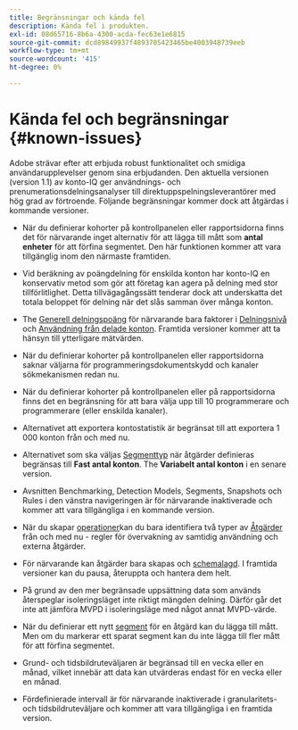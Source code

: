 ```yaml
---
title: Begränsningar och kända fel
description: Kända fel i produkten.
exl-id: 08d65716-8b6a-4300-acda-fec63e1e6815
source-git-commit: dcd89849937f4893705423465be4003948739eeb
workflow-type: tm+mt
source-wordcount: '415'
ht-degree: 0%

---
```


# Kända fel och begränsningar {#known-issues}

Adobe strävar efter att erbjuda robust funktionalitet och smidiga användarupplevelser genom sina erbjudanden. Den aktuella versionen (version 1.1) av konto-IQ ger användnings- och prenumerationsdelningsanalyser till direktuppspelningsleverantörer med hög grad av förtroende. Följande begränsningar kommer dock att åtgärdas i kommande versioner.

* När du definierar kohorter på kontrollpanelen eller rapportsidorna finns det för närvarande inget alternativ för att lägga till mått som **antal enheter** för att förfina segmentet. Den här funktionen kommer att vara tillgänglig inom den närmaste framtiden.

* Vid beräkning av poängdelning för enskilda konton har konto-IQ en konservativ metod som gör att företag kan agera på delning med stor tillförlitlighet. Detta tillvägagångssätt tenderar dock att underskatta det totala beloppet för delning när det slås samman över många konton.

* The [Generell delningspoäng](/help/AccountIQ/dashboard.md#overall-sharing-score) för närvarande bara faktorer i [Delningsnivå](/help/AccountIQ/dashboard.md#sharing-level) och [Användning från delade konton](/help/AccountIQ/dashboard.md#usage-from-shared-accounts). Framtida versioner kommer att ta hänsyn till ytterligare mätvärden.

* När du definierar kohorter på kontrollpanelen eller rapportsidorna saknar väljarna för programmeringsdokumentskydd och kanaler sökmekanismen redan nu.

* När du definierar kohorter på kontrollpanelen eller på rapportsidorna finns det en begränsning för att bara välja upp till 10 programmerare och programmerare (eller enskilda kanaler).

* Alternativet att exportera kontostatistik är begränsat till att exportera 1 000 konton från och med nu.

* Alternativet som ska väljas [Segmenttyp](#segment-type) när åtgärder definieras begränsas till **Fast antal konton**. The **Variabelt antal konton** i en senare version.

* Avsnitten Benchmarking, Detection Models, Segments, Snapshots och Rules i den vänstra navigeringen är för närvarande inaktiverade och kommer att vara tillgängliga i en kommande version.

* När du skapar [operationer](/help/AccountIQ/operation-affecting-user-segment.md)kan du bara identifiera två typer av [Åtgärder](/help/AccountIQ/operation-affecting-user-segment.md) från och med nu - regler för övervakning av samtidig användning och externa åtgärder.

* För närvarande kan åtgärder bara skapas och [schemalagd](/help/AccountIQ/operation-affecting-user-segment.md#action). I framtida versioner kan du pausa, återuppta och hantera dem helt.

* På grund av den mer begränsade uppsättning data som används återspeglar isoleringsläget inte riktigt mängden delning. Därför går det inte att jämföra MVPD i isoleringsläge med något annat MVPD-värde. <!--do we need to separate out this limitation, which is from a different persona i.e. only for Programmer persona?-->

* När du definierar ett nytt [segment](/help/AccountIQ/segments-timeframe.md) för en åtgärd kan du lägga till mått. Men om du markerar ett sparat segment kan du inte lägga till fler mått för att förfina segmentet.

* Grund- och tidsbildruteväljaren är begränsad till en vecka eller en månad, vilket innebär att data kan utvärderas endast för en vecka eller en månad.

* Fördefinierade intervall är för närvarande inaktiverade i granularitets- och tidsbildruteväljare och kommer att vara tillgängliga i en framtida version.
